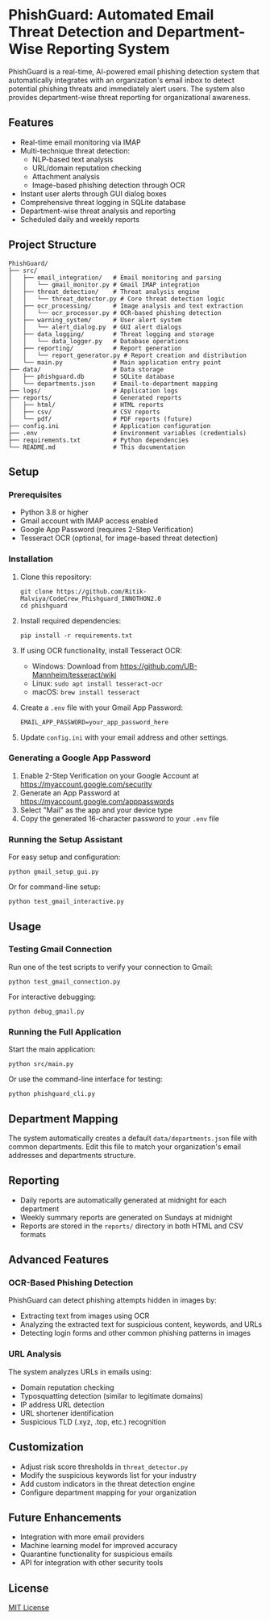 # PhishGuard: Automated Email Threat Detection and Department-Wise Reporting System

PhishGuard is a real-time, AI-powered email phishing detection system that automatically integrates with an organization's email inbox to detect potential phishing threats and immediately alert users. The system also provides department-wise threat reporting for organizational awareness.

## Features

- Real-time email monitoring via IMAP
- Multi-technique threat detection:
  - NLP-based text analysis
  - URL/domain reputation checking
  - Attachment analysis
  - Image-based phishing detection through OCR
- Instant user alerts through GUI dialog boxes
- Comprehensive threat logging in SQLite database
- Department-wise threat analysis and reporting
- Scheduled daily and weekly reports

## Project Structure

```
PhishGuard/
├── src/
│   ├── email_integration/   # Email monitoring and parsing
│   │   └── gmail_monitor.py # Gmail IMAP integration
│   ├── threat_detection/    # Threat analysis engine
│   │   └── threat_detector.py # Core threat detection logic
│   ├── ocr_processing/      # Image analysis and text extraction
│   │   └── ocr_processor.py # OCR-based phishing detection
│   ├── warning_system/      # User alert system
│   │   └── alert_dialog.py  # GUI alert dialogs
│   ├── data_logging/        # Threat logging and storage
│   │   └── data_logger.py   # Database operations
│   ├── reporting/           # Report generation
│   │   └── report_generator.py # Report creation and distribution
│   └── main.py              # Main application entry point
├── data/                    # Data storage
│   ├── phishguard.db        # SQLite database
│   └── departments.json     # Email-to-department mapping
├── logs/                    # Application logs
├── reports/                 # Generated reports
│   ├── html/                # HTML reports
│   ├── csv/                 # CSV reports
│   └── pdf/                 # PDF reports (future)
├── config.ini               # Application configuration
├── .env                     # Environment variables (credentials)
├── requirements.txt         # Python dependencies
└── README.md                # This documentation
```

## Setup

### Prerequisites

- Python 3.8 or higher
- Gmail account with IMAP access enabled
- Google App Password (requires 2-Step Verification)
- Tesseract OCR (optional, for image-based threat detection)

### Installation

1. Clone this repository:
   ```
   git clone https://github.com/Ritik-Malviya/CodeCrew_Phishguard_INNOTHON2.0
   cd phishguard
   ```

2. Install required dependencies:
   ```
   pip install -r requirements.txt
   ```

3. If using OCR functionality, install Tesseract OCR:
   - Windows: Download from https://github.com/UB-Mannheim/tesseract/wiki
   - Linux: `sudo apt install tesseract-ocr`
   - macOS: `brew install tesseract`

4. Create a `.env` file with your Gmail App Password:
   ```
   EMAIL_APP_PASSWORD=your_app_password_here
   ```

5. Update `config.ini` with your email address and other settings.

### Generating a Google App Password

1. Enable 2-Step Verification on your Google Account at https://myaccount.google.com/security
2. Generate an App Password at https://myaccount.google.com/apppasswords
3. Select "Mail" as the app and your device type
4. Copy the generated 16-character password to your `.env` file

### Running the Setup Assistant

For easy setup and configuration:

```
python gmail_setup_gui.py
```

Or for command-line setup:

```
python test_gmail_interactive.py
```

## Usage

### Testing Gmail Connection

Run one of the test scripts to verify your connection to Gmail:

```
python test_gmail_connection.py
```

For interactive debugging:

```
python debug_gmail.py
```

### Running the Full Application

Start the main application:

```
python src/main.py
```

Or use the command-line interface for testing:

```
python phishguard_cli.py
```

## Department Mapping

The system automatically creates a default `data/departments.json` file with common departments. Edit this file to match your organization's email addresses and departments structure.

## Reporting

- Daily reports are automatically generated at midnight for each department
- Weekly summary reports are generated on Sundays at midnight
- Reports are stored in the `reports/` directory in both HTML and CSV formats

## Advanced Features

### OCR-Based Phishing Detection

PhishGuard can detect phishing attempts hidden in images by:
- Extracting text from images using OCR
- Analyzing the extracted text for suspicious content, keywords, and URLs
- Detecting login forms and other common phishing patterns in images

### URL Analysis

The system analyzes URLs in emails using:
- Domain reputation checking
- Typosquatting detection (similar to legitimate domains)
- IP address URL detection
- URL shortener identification
- Suspicious TLD (.xyz, .top, etc.) recognition

## Customization

- Adjust risk score thresholds in `threat_detector.py`
- Modify the suspicious keywords list for your industry
- Add custom indicators in the threat detection engine
- Configure department mapping for your organization

## Future Enhancements

- Integration with more email providers
- Machine learning model for improved accuracy
- Quarantine functionality for suspicious emails
- API for integration with other security tools

## License

[MIT License](LICENSE)
